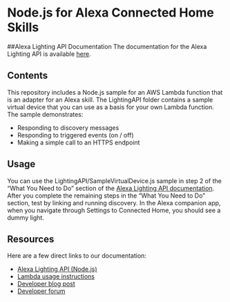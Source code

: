 # Node.js for Alexa Connected Home Skills

##Alexa Lighting API Documentation
The documentation for the Alexa Lighting API is available  [here](https://developer.amazon.com/public/binaries/content/assets/html/alexa-lighting-api.html).

## Contents
This repository includes a Node.js sample for an AWS Lambda function that is an adapter for an Alexa skill. The LightingAPI folder contains a sample virtual device that you can use as a basis for your own Lambda function. The sample demonstrates:
- Responding to discovery messages
- Responding to triggered events (on / off)
- Making a simple call to an HTTPS endpoint

## Usage
You can use the LightingAPI/SampleVirtualDevice.js sample in step 2 of the “What You Need to Do” section of the [Alexa Lighting API documentation](https://developer.amazon.com/public/binaries/content/assets/html/alexa-lighting-api.html).  After you complete the remaining steps in the “What You Need to Do” section, test by linking and running discovery.  In the Alexa companion app, when you navigate through Settings to Connected Home, you should see a dummy light.

## Resources
Here are a few direct links to our documentation:

- [Alexa Lighting API (Node.js)](https://developer.amazon.com/public/binaries/content/assets/html/alexa-lighting-api.html)
- [Lambda usage instructions](https://developer.amazon.com/public/binaries/content/assets/html/alexa-lighting-api-lambda-integration.html)
- [Developer blog post](TBD)
- [Developer forum](https://forums.developer.amazon.com/forums/category.jspa?categoryID=71)
